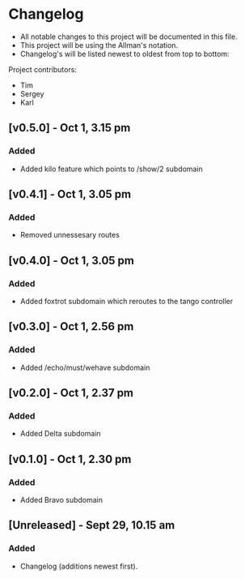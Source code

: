 # Changelog
- All notable changes to this project will be documented in this file.
- This project will be using the Allman's notation.
- Changelog's will be listed newest to oldest from top to bottom:

Project contributors:
- Tim
- Sergey
- Karl

## [v0.5.0] - Oct 1, 3.15 pm
### Added
- Added kilo feature which points to /show/2 subdomain

## [v0.4.1] - Oct 1, 3.05 pm
### Added
- Removed unnessesary routes

## [v0.4.0] - Oct 1, 3.05 pm
### Added
- Added foxtrot subdomain which reroutes to the tango controller

## [v0.3.0] - Oct 1, 2.56 pm
### Added
- Added /echo/must/wehave subdomain


## [v0.2.0] - Oct 1, 2.37 pm
### Added
- Added Delta subdomain

## [v0.1.0] - Oct 1, 2.30 pm
### Added
- Added Bravo subdomain

## [Unreleased] - Sept 29, 10.15 am
### Added
- Changelog (additions newest first).
